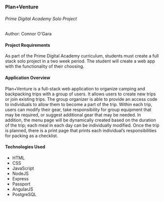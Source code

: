 ### Plan+Venture
###### _Prime Digital Academy Solo Project_
Author: Connor O'Gara

#### Project Requirements
As part of the Prime Digital Academy curriculum, students must create a full stack solo project in a two week period. The student will create a web app with the functionality of their choosing.

#### Application Overview
Plan+Venture is a full-stack web application to organize camping and backpacking trips with a group of users. It allows users to create new trips or join existing trips. The group organizer is able to provide an access code to individuals to allow them to become a part of the trip. Within each trip, users can modify their gear, take responsibility for group equipment that may be required, or suggest additional gear that may be needed. In addition, the menu page will be dynamically created based on the duration of the trip; each meal in each day can be individually modified. Once the trip is planned, there is a print page that prints each individual’s responsibilities for packing as a checklist.

#### Technologies Used
+ HTML
+ CSS
+ JavaScript
+ NodeJS
+ Express
+ Passport
+ AngularJS
+ PostgreSQL
